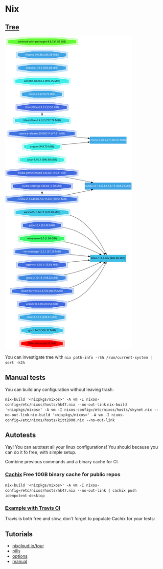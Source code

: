 # Nix

## [Tree](https://github.com/ksevelyar/dotfiles/blob/master/nix-store.svg)

![nix-store](https://github.com/ksevelyar/dotfiles/blob/master/nix-store.svg)

You can investigate tree with `nix path-info -rSh /run/current-system | sort -k2h`

## Manual tests

You can build any configuration without leaving trash:

`nix-build '<nixpkgs/nixos>' -A vm -I nixos-config=/etc/nixos/hosts/hk47.nix --no-out-link`
`nix-build '<nixpkgs/nixos>' -A vm -I nixos-config=/etc/nixos/hosts/skynet.nix --no-out-link`
`nix-build '<nixpkgs/nixos>' -A vm -I nixos-config=/etc/nixos/hosts/kitt2000.nix --no-out-link`

## Autotests

Yay! You can autotest all your linux configurations! You should because you can do it fo free, with simple setup.

Combine previous commands and a binary cache for CI.

### [Cachix](https://cachix.org/) Free 10GB binary cache for public repos

`nix-build '<nixpkgs/nixos>' -A vm -I nixos-config=/etc/nixos/hosts/hk47.nix --no-out-link | cachix push idempotent-desktop`

### [Example with Travis CI](https://github.com/ksevelyar/dotfiles/blob/master/.travis.yml)

Travis is both free and slow, don't forget to populate Cachix for your tests:

## Tutorials

- [nixcloud.io/tour](https://nixcloud.io/tour)
- [pills](https://nixos.org/nixos/nix-pills/why-you-should-give-it-a-try.html)
- [options](https://nixos.org/nixos/options.html)
- [manual](https://nixos.org/nixos/manual/')
